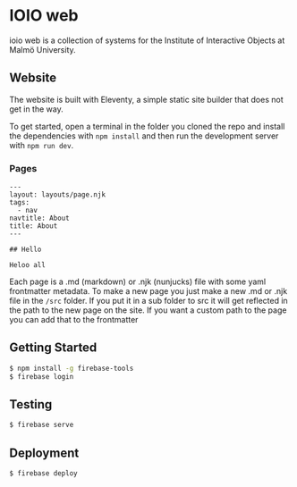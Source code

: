 # IOIO web

ioio web is a collection of systems for the Institute of Interactive Objects at Malmö University.

## Website

The website is built with Eleventy, a simple static site builder that does not get in the way.

To get started, open a terminal in the folder you cloned the repo and install the dependencies with `npm install` and then run the development server with `npm run dev`.

### Pages

```
---
layout: layouts/page.njk
tags:
  - nav
navtitle: About
title: About
---

## Hello

Heloo all
```

Each page is a .md (markdown) or .njk (nunjucks) file with some yaml frontmatter metadata. To make a new page you just make a new .md or .njk file in the `/src` folder. If you put it in a sub folder to src it will get reflected in the path to the new page on the site. If you want a custom path to the page you can add that to the frontmatter

## Getting Started

```bash
$ npm install -g firebase-tools
$ firebase login
```

## Testing

```bash
$ firebase serve
```

## Deployment

```bash
$ firebase deploy
```
